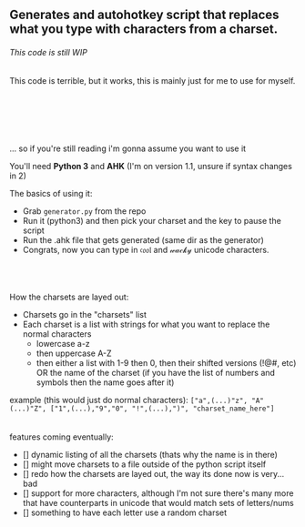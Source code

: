 ## Generates and autohotkey script that replaces what you type with characters from a charset.

###### This code is still WIP

This code is terrible, but it works, this is mainly just for me to use for myself.
\
\
\
\
\
\
\
... so if you're still reading i'm gonna assume you want to use it

You'll need **Python 3** and **AHK** (I'm on version 1.1, unsure if syntax changes in 2)

The basics of using it:
- Grab `generator.py` from the repo
- Run it (python3) and then pick your charset and the key to pause the script
- Run the .ahk file that gets generated (same dir as the generator)
- Congrats, now you can type in 𝔠𝔬𝔬𝔩 and 𝓌𝒶𝒸𝓀𝓎 unicode characters.

\
\
\
How the charsets are layed out:
- Charsets go in the "charsets" list
- Each charset is a list with strings for what you want to replace the normal characters
  - lowercase a-z
  - then uppercase A-Z
  - then either a list with 1-9 then 0, then their shifted versions (!@#, etc) OR the name of the charset
    (if you have the list of numbers and symbols then the name goes after it)
    
example (this would just do normal characters):
`["a",(...)"z", "A"(...)"Z", ["1",(...),"9","0", "!",(...),")", "charset_name_here"]`
\
\
\
features coming eventually:
  - [] dynamic listing of all the charsets (thats why the name is in there)
  - [] might move charsets to a file outside of the python script itself
  - [] redo how the charsets are layed out, the way its done now is very... bad
  - [] support for more characters, although I'm not sure there's many more that have counterparts in unicode that would match sets of letters/nums
  - [] something to have each letter use a random charset
